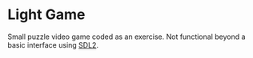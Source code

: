 # Light Game
Small puzzle video game coded as an exercise. Not functional beyond a basic interface using [SDL2](https://www.libsdl.org/index.php).
